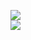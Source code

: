 [![](https://img.shields.io/badge/Made%20With-Github%20Spray-lightgrey.svg?style=for-the-badge&logo=github)](https://github.com/Annihil/github-spray#1444)  
[![](https://i.imgur.com/2DrTn0Z.gif)](https://github.com/Annihil/github-spray)